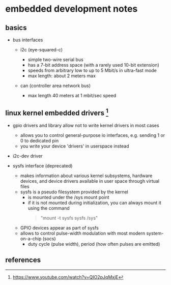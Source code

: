 # embedded development notes

## basics

- bus interfaces
  - i2c (eye-squared-c)
    - simple two-wire serial bus
    - has a 7-bit address space (with a rarely used 10-bit extension)
    - speeds from arbitrary low to up to 5 Mbit/s in ultra-fast mode
    - max length: about 2 meters max

  - can (controller area network bus)
    - max length 40 meters at 1 mbit/sec speed



## linux kernel embedded drivers [^1]

- gpio drivers and library allow not to write kernel drivers in most cases
  - allows you to control general-purpose io interfaces, e.g. sending 1 or 0 to dedicated pin
  - you write your device 'drivers' in userspace instead

- i2c-dev driver

- sysfs interface (deprecated)
  - makes information about various kernel subsystems, hardware devices, and device drivers 
    available in user space through virtual files
  - sysfs is a pseudo filesystem provided by the kernel 
    - is mounted under the /sys mount point
    - if it is not mounted during initialization, you can always mount it using the command
      > "mount -t sysfs sysfs /sys"
  - GPIO devices appear as part of sysfs
  - allows to control pulse-width modulation with most modern system-on-a-chip (socs)
    - duty cycle (pulse width), period (how often pulses are emitted)


## references

[^1]: https://www.youtube.com/watch?v=QIO2pJqMxjE
